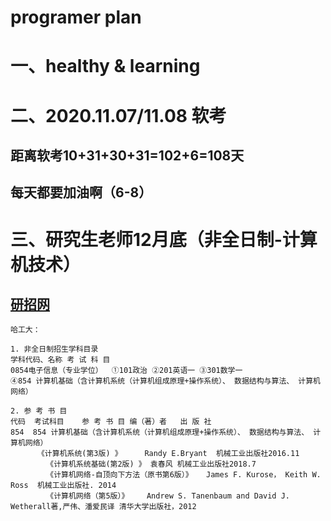 # programer plan

# 一、healthy & learning

# 二、2020.11.07/11.08 软考
## 距离软考10+31+30+31=102+6=108天
## 每天都要加油啊（6-8）

# 三、研究生老师12月底（非全日制-计算机技术）
## [研招网](https://yz.chsi.com.cn/sch/search.do?ssdm=11&start=0)

```
哈工大：

1. 非全日制招生学科目录
学科代码、名称	考 试 科 目 
0854电子信息（专业学位）	①101政治 ②201英语一 ③301数学一 
④854 计算机基础（含计算机系统（计算机组成原理+操作系统）、 数据结构与算法、 计算机网络）

2. 参 考 书 目
代码	考试科目	参 考 书 目	编（著）者	出 版 社
854  854 计算机基础（含计算机系统（计算机组成原理+操作系统）、 数据结构与算法、 计算机网络）
	  《计算机系统(第3版) 》 	Randy E.Bryant 	机械工业出版社2016.11
		《计算机系统基础(第2版) 》	袁春风	机械工业出版社2018.7
		《计算机网络-自顶向下方法（原书第6版）》 	James F. Kurose， Keith W. Ross	机械工业出版社. 2014
		《计算机网络（第5版）》	Andrew S. Tanenbaum and David J. Wetherall著,严伟、潘爱民译	清华大学出版社，2012
```
